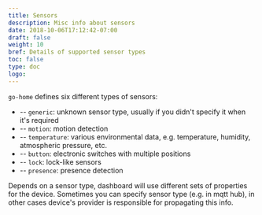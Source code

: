 ```yaml
---
title: Sensors
description: Misc info about sensors
date: 2018-10-06T17:12:42-07:00
draft: false
weight: 10
bref: Details of supported sensor types
toc: false
type: doc
logo:
---
```


`go-home` defines six different types of sensors:

* <i class="sen_generic"></i> -- `generic`: unknown sensor type, usually if
you didn't specify it when it's required
* <i class="sen_motion"></i> -- `motion`: motion detection
* <i class="sen_temperature"></i> -- `temperature`: various environmental data,
e.g. temperature, humidity, atmospheric pressure, etc.
* <i class="sen_button"></i> -- `button`: electronic switches with multiple positions
* <i class="sen_lock"></i> -- `lock`: lock-like sensors
* <i class="sen_presence"></i> -- `presence`: presence detection

Depends on a sensor type, dashboard will use different sets of properties
for the device. Sometimes you can specify sensor type (e.g. in mqtt hub),
in other cases device's provider is responsible for propagating this info.
